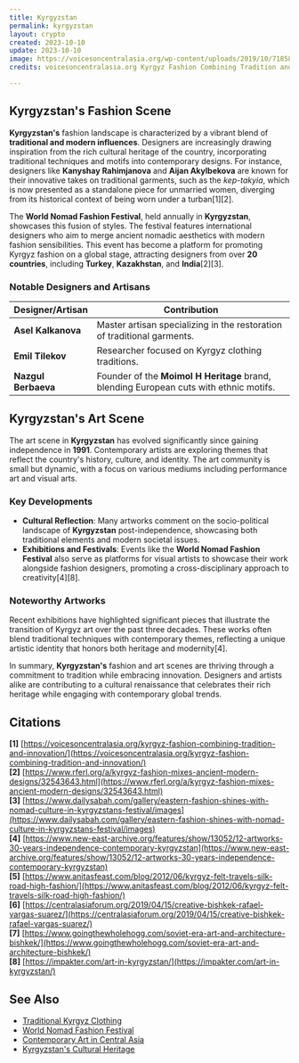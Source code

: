 ```yaml
---
title: Kyrgyzstan
permalink: kyrgyzstan
layout: crypto
created: 2023-10-10
update: 2023-10-10
image: https://voicesoncentralasia.org/wp-content/uploads/2019/10/71858040_532712730835246_6517306619036958720_n.jpg
credits: voicesoncentralasia.org Kyrgyz Fashion Combining Tradition and Innovation

---
```


## Kyrgyzstan's Fashion Scene

**Kyrgyzstan's** fashion landscape is characterized by a vibrant blend of **traditional and modern influences**. Designers are increasingly drawing inspiration from the rich cultural heritage of the country, incorporating traditional techniques and motifs into contemporary designs. For instance, designers like **Kanyshay Rahimjanova** and **Aijan Akylbekova** are known for their innovative takes on traditional garments, such as the *kep-takyia*, which is now presented as a standalone piece for unmarried women, diverging from its historical context of being worn under a turban[1][2].

The **World Nomad Fashion Festival**, held annually in **Kyrgyzstan**, showcases this fusion of styles. The festival features international designers who aim to merge ancient nomadic aesthetics with modern fashion sensibilities. This event has become a platform for promoting Kyrgyz fashion on a global stage, attracting designers from over **20 countries**, including **Turkey**, **Kazakhstan**, and **India**[2][3].

### Notable Designers and Artisans

| Designer/Artisan          | Contribution                                                                 |
|---------------------------|-----------------------------------------------------------------------------|
| **Asel Kalkanova**        | Master artisan specializing in the restoration of traditional garments.     |
| **Emil Tilekov**          | Researcher focused on Kyrgyz clothing traditions.                           |
| **Nazgul Berbaeva**       | Founder of the **Moimol H Heritage** brand, blending European cuts with ethnic motifs. |

## Kyrgyzstan's Art Scene

The art scene in **Kyrgyzstan** has evolved significantly since gaining independence in **1991**. Contemporary artists are exploring themes that reflect the country's history, culture, and identity. The art community is small but dynamic, with a focus on various mediums including performance art and visual arts.

### Key Developments

- **Cultural Reflection**: Many artworks comment on the socio-political landscape of **Kyrgyzstan** post-independence, showcasing both traditional elements and modern societal issues.
- **Exhibitions and Festivals**: Events like the **World Nomad Fashion Festival** also serve as platforms for visual artists to showcase their work alongside fashion designers, promoting a cross-disciplinary approach to creativity[4][8].

### Noteworthy Artworks

Recent exhibitions have highlighted significant pieces that illustrate the transition of Kyrgyz art over the past three decades. These works often blend traditional techniques with contemporary themes, reflecting a unique artistic identity that honors both heritage and modernity[4].

In summary, **Kyrgyzstan's** fashion and art scenes are thriving through a commitment to tradition while embracing innovation. Designers and artists alike are contributing to a cultural renaissance that celebrates their rich heritage while engaging with contemporary global trends.

## Citations

**[1]** [https://voicesoncentralasia.org/kyrgyz-fashion-combining-tradition-and-innovation/](https://voicesoncentralasia.org/kyrgyz-fashion-combining-tradition-and-innovation/)  
**[2]** [https://www.rferl.org/a/kyrgyz-fashion-mixes-ancient-modern-designs/32543643.html](https://www.rferl.org/a/kyrgyz-fashion-mixes-ancient-modern-designs/32543643.html)  
**[3]** [https://www.dailysabah.com/gallery/eastern-fashion-shines-with-nomad-culture-in-kyrgyzstans-festival/images](https://www.dailysabah.com/gallery/eastern-fashion-shines-with-nomad-culture-in-kyrgyzstans-festival/images)  
**[4]** [https://www.new-east-archive.org/features/show/13052/12-artworks-30-years-independence-contemporary-kyrgyzstan](https://www.new-east-archive.org/features/show/13052/12-artworks-30-years-independence-contemporary-kyrgyzstan)  
**[5]** [https://www.anitasfeast.com/blog/2012/06/kyrgyz-felt-travels-silk-road-high-fashion/](https://www.anitasfeast.com/blog/2012/06/kyrgyz-felt-travels-silk-road-high-fashion/)  
**[6]** [https://centralasiaforum.org/2019/04/15/creative-bishkek-rafael-vargas-suarez/](https://centralasiaforum.org/2019/04/15/creative-bishkek-rafael-vargas-suarez/)  
**[7]** [https://www.goingthewholehogg.com/soviet-era-art-and-architecture-bishkek/](https://www.goingthewholehogg.com/soviet-era-art-and-architecture-bishkek/)  
**[8]** [https://impakter.com/art-in-kyrgyzstan/](https://impakter.com/art-in-kyrgyzstan/)  

## See Also

- [Traditional Kyrgyz Clothing](traditional-kyrgyz-clothing)  
- [World Nomad Fashion Festival](world-nomad-fashion-festival)  
- [Contemporary Art in Central Asia](contemporary-art-central-asia)  
- [Kyrgyzstan's Cultural Heritage](kyrgyzstan-cultural-heritage)  

<!-- Prompt:  
- Не менять язык статьи, сохранять оригинальный язык.  
- Если тема оформлена как "Имя Фамилия", заголовок должен быть "Фамилия, Имя".  
- Изменить title: A Template на основной топик в статье.  
- Создать permalink: на основе title.  
- Замени date: 2018-01-02 на created: текущую дату в таком же формате  
- Замени update: хххх-хх-хх текущую дату в таком же формате  
- Изменить заголовок раздела "Citations" на ## Citations.  
- Оформить ссылки в разделе "Citations" в формате: **[1]** [URL](URL).  
- При ссылке на источник в тексте, использовать формат: **[x]**, **[x]**.  
- Убедиться, что номера цитат соответствуют записям в разделе "Citations".  
- Сделать номера цитат кликабельными по указанному выше формату.  
- Добавить список связанных тем в том же формате.  
- Если есть списки с годами (при условии что они не содержат длинне предложения или ссылки)  - конвертируй их в таблицы  
- Выделяй даты, места, географические назавания, адреса, имена собственные **таким образом**  
- Использовать шаблон - "[Название темы](ссылка-на-тему)" для каждого пункта.  
- Раздел ## See also должен включаться автоматически в конец статьи.  
- Результат в md коде  
- Оставить этот Prompt после редактирования в конце кода.  
-->
